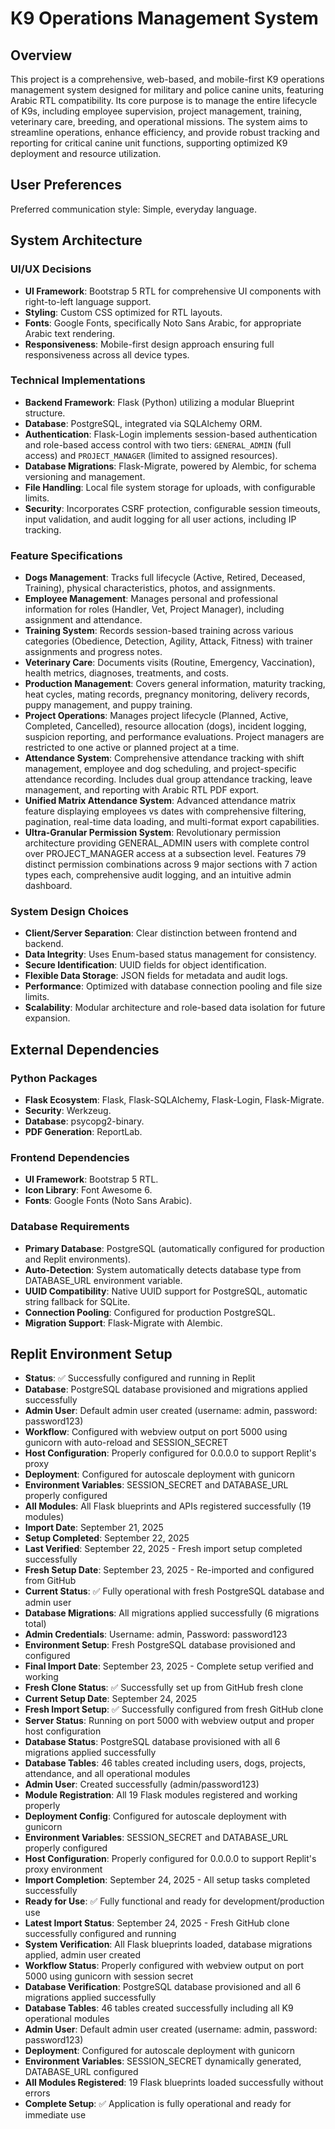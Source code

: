 # K9 Operations Management System

## Overview
This project is a comprehensive, web-based, and mobile-first K9 operations management system designed for military and police canine units, featuring Arabic RTL compatibility. Its core purpose is to manage the entire lifecycle of K9s, including employee supervision, project management, training, veterinary care, breeding, and operational missions. The system aims to streamline operations, enhance efficiency, and provide robust tracking and reporting for critical canine unit functions, supporting optimized K9 deployment and resource utilization.

## User Preferences
Preferred communication style: Simple, everyday language.

## System Architecture

### UI/UX Decisions
- **UI Framework**: Bootstrap 5 RTL for comprehensive UI components with right-to-left language support.
- **Styling**: Custom CSS optimized for RTL layouts.
- **Fonts**: Google Fonts, specifically Noto Sans Arabic, for appropriate Arabic text rendering.
- **Responsiveness**: Mobile-first design approach ensuring full responsiveness across all device types.

### Technical Implementations
- **Backend Framework**: Flask (Python) utilizing a modular Blueprint structure.
- **Database**: PostgreSQL, integrated via SQLAlchemy ORM.
- **Authentication**: Flask-Login implements session-based authentication and role-based access control with two tiers: `GENERAL_ADMIN` (full access) and `PROJECT_MANAGER` (limited to assigned resources).
- **Database Migrations**: Flask-Migrate, powered by Alembic, for schema versioning and management.
- **File Handling**: Local file system storage for uploads, with configurable limits.
- **Security**: Incorporates CSRF protection, configurable session timeouts, input validation, and audit logging for all user actions, including IP tracking.

### Feature Specifications
- **Dogs Management**: Tracks full lifecycle (Active, Retired, Deceased, Training), physical characteristics, photos, and assignments.
- **Employee Management**: Manages personal and professional information for roles (Handler, Vet, Project Manager), including assignment and attendance.
- **Training System**: Records session-based training across various categories (Obedience, Detection, Agility, Attack, Fitness) with trainer assignments and progress notes.
- **Veterinary Care**: Documents visits (Routine, Emergency, Vaccination), health metrics, diagnoses, treatments, and costs.
- **Production Management**: Covers general information, maturity tracking, heat cycles, mating records, pregnancy monitoring, delivery records, puppy management, and puppy training.
- **Project Operations**: Manages project lifecycle (Planned, Active, Completed, Cancelled), resource allocation (dogs), incident logging, suspicion reporting, and performance evaluations. Project managers are restricted to one active or planned project at a time.
- **Attendance System**: Comprehensive attendance tracking with shift management, employee and dog scheduling, and project-specific attendance recording. Includes dual group attendance tracking, leave management, and reporting with Arabic RTL PDF export.
- **Unified Matrix Attendance System**: Advanced attendance matrix feature displaying employees vs dates with comprehensive filtering, pagination, real-time data loading, and multi-format export capabilities.
- **Ultra-Granular Permission System**: Revolutionary permission architecture providing GENERAL_ADMIN users with complete control over PROJECT_MANAGER access at a subsection level. Features 79 distinct permission combinations across 9 major sections with 7 action types each, comprehensive audit logging, and an intuitive admin dashboard.

### System Design Choices
- **Client/Server Separation**: Clear distinction between frontend and backend.
- **Data Integrity**: Uses Enum-based status management for consistency.
- **Secure Identification**: UUID fields for object identification.
- **Flexible Data Storage**: JSON fields for metadata and audit logs.
- **Performance**: Optimized with database connection pooling and file size limits.
- **Scalability**: Modular architecture and role-based data isolation for future expansion.

## External Dependencies

### Python Packages
- **Flask Ecosystem**: Flask, Flask-SQLAlchemy, Flask-Login, Flask-Migrate.
- **Security**: Werkzeug.
- **Database**: psycopg2-binary.
- **PDF Generation**: ReportLab.

### Frontend Dependencies
- **UI Framework**: Bootstrap 5 RTL.
- **Icon Library**: Font Awesome 6.
- **Fonts**: Google Fonts (Noto Sans Arabic).

### Database Requirements
- **Primary Database**: PostgreSQL (automatically configured for production and Replit environments).
- **Auto-Detection**: System automatically detects database type from DATABASE_URL environment variable.
- **UUID Compatibility**: Native UUID support for PostgreSQL, automatic string fallback for SQLite.
- **Connection Pooling**: Configured for production PostgreSQL.
- **Migration Support**: Flask-Migrate with Alembic.

## Replit Environment Setup
- **Status**: ✅ Successfully configured and running in Replit
- **Database**: PostgreSQL database provisioned and migrations applied successfully
- **Admin User**: Default admin user created (username: admin, password: password123)
- **Workflow**: Configured with webview output on port 5000 using gunicorn with auto-reload and SESSION_SECRET
- **Host Configuration**: Properly configured for 0.0.0.0 to support Replit's proxy
- **Deployment**: Configured for autoscale deployment with gunicorn
- **Environment Variables**: SESSION_SECRET and DATABASE_URL properly configured
- **All Modules**: All Flask blueprints and APIs registered successfully (19 modules)
- **Import Date**: September 21, 2025
- **Setup Completed**: September 22, 2025
- **Last Verified**: September 22, 2025 - Fresh import setup completed successfully
- **Fresh Setup Date**: September 23, 2025 - Re-imported and configured from GitHub  
- **Current Status**: ✅ Fully operational with fresh PostgreSQL database and admin user
- **Database Migrations**: All migrations applied successfully (6 migrations total)
- **Admin Credentials**: Username: admin, Password: password123
- **Environment Setup**: Fresh PostgreSQL database provisioned and configured
- **Final Import Date**: September 23, 2025 - Complete setup verified and working
- **Fresh Clone Status**: ✅ Successfully set up from GitHub fresh clone  
- **Current Setup Date**: September 24, 2025
- **Fresh Import Setup**: ✅ Successfully configured from fresh GitHub clone
- **Server Status**: Running on port 5000 with webview output and proper host configuration
- **Database Status**: PostgreSQL database provisioned with all 6 migrations applied successfully
- **Database Tables**: 46 tables created including users, dogs, projects, attendance, and all operational modules
- **Admin User**: Created successfully (admin/password123)
- **Module Registration**: All 19 Flask modules registered and working properly
- **Deployment Config**: Configured for autoscale deployment with gunicorn
- **Environment Variables**: SESSION_SECRET and DATABASE_URL properly configured
- **Host Configuration**: Properly configured for 0.0.0.0 to support Replit's proxy environment
- **Import Completion**: September 24, 2025 - All setup tasks completed successfully
- **Ready for Use**: ✅ Fully functional and ready for development/production use
- **Latest Import Status**: September 24, 2025 - Fresh GitHub clone successfully configured and running
- **System Verification**: All Flask blueprints loaded, database migrations applied, admin user created
- **Workflow Status**: Properly configured with webview output on port 5000 using gunicorn with session secret
- **Database Verification**: PostgreSQL database provisioned and all 6 migrations applied successfully
- **Database Tables**: 46 tables created successfully including all K9 operational modules
- **Admin User**: Default admin user created (username: admin, password: password123)
- **Deployment**: Configured for autoscale deployment with gunicorn
- **Environment Variables**: SESSION_SECRET dynamically generated, DATABASE_URL configured
- **All Modules Registered**: 19 Flask blueprints loaded successfully without errors
- **Complete Setup**: ✅ Application is fully operational and ready for immediate use
